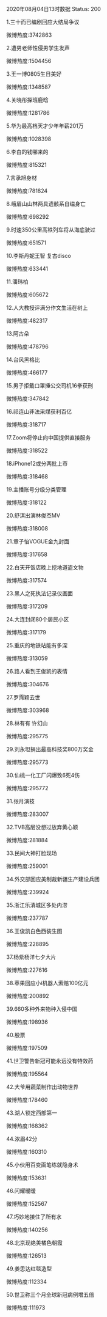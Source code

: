 2020年08月04日13时数据
Status: 200

1.三十而已编剧回应大结局争议

微博热度:3742863

2.遭男老师性侵男学生发声

微博热度:1504456

3.王一博0805生日美好

微博热度:1348587

4.关晓彤探班鹿晗

微博热度:1281786

5.华为最高档天才少年年薪201万

微博热度:1028398

6.李白的钱哪来的

微博热度:815321

7.言承旭身材

微博热度:781824

8.峨眉山山林两具遗骸系自缢身亡

微博热度:698292

9.时速350公里高铁列车将从海底驶过

微博热度:651571

10.李斯丹妮王智 复古disco

微博热度:633441

11.潘玮柏

微博热度:605672

12.人大教授评满分作文生活在树上

微博热度:482317

13.阿古朵

微博热度:478796

14.台风黑格比

微博热度:466177

15.男子拒戴口罩捶公交司机16拳获刑

微博热度:347842

16.祁连山非法采煤获利百亿

微博热度:318717

17.Zoom将停止向中国提供直接服务

微博热度:318522

18.iPhone12或分两批上市

微博热度:318468

19.主播账号分级分类管理

微博热度:318122

20.舒淇出演林俊杰MV

微博热度:318008

21.章子怡VOGUE金九封面

微博热度:317658

22.白天开饭店晚上挖地道盗文物

微博热度:317574

23.黑人之死执法记录仪画面

微博热度:317209

24.大连封闭80个居民小区

微博热度:317179

25.重庆的地铁站能有多深

微博热度:313059

26.路人看到王俊凯的表情

微博热度:304676

27.罗霈颖去世

微博热度:303968

28.林有有 许幻山

微博热度:295775

29.刘永坦捐出最高科技奖800万奖金

微博热度:295773

30.仙桃一化工厂闪爆致6死4伤

微博热度:295772

31.张月演技

微博热度:283007

32.TVB高层没想过放弃黄心颖

微博热度:281884

33.民间大神打脸现场

微博热度:259001

34.外交部回应美制裁新疆生产建设兵团

微博热度:239924

35.浙江乐清城区多处内涝

微博热度:237787

36.王俊凯白色西装生图

微博热度:228895

37.杨紫杨洋七夕大片

微博热度:227616

38.苹果回应小i机器人索赔100亿元

微博热度:200892

39.660多种外来物种入侵中国

微博热度:198936

40.股票

微博热度:197509

41.世卫警告新冠可能永远没有特效药

微博热度:195564

42.大爷用蔬菜制作出动物世界

微博热度:178460

43.湖人锁定西部第一

微博热度:168362

44.浓眉42分

微博热度:160310

45.小伙用百变画笔练就隐身术

微博热度:153631

46.闪耀暖暖

微博热度:152567

47.巧妙地接住了所有水

微博热度:140256

48.北京现绝美橘色朝霞

微博热度:126513

49.姜思达红毯造型

微博热度:112334

50.世卫称三个月全球新冠病例增五倍

微博热度:111973

